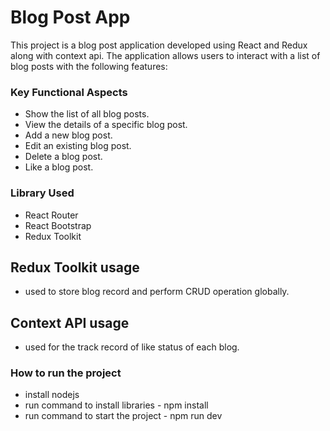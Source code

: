 # Blog Post App

This project is a blog post application developed using React and Redux along with context api. The application allows users to interact with a list of blog posts with the following features:

### Key Functional Aspects
*   Show the list of all blog posts.
*   View the details of a specific blog post.
*   Add a new blog post.
*   Edit an existing blog post.
*   Delete a blog post.
*   Like a blog post.

### Library Used
*   React Router
*   React Bootstrap
*   Redux Toolkit

## Redux Toolkit usage
*   used to store blog record and perform CRUD operation globally.

## Context API usage
*   used for the track record of like status of each blog.

### How to run the project
*   install nodejs 
*   run command to install libraries - npm install
*   run command to start the project - npm run dev
